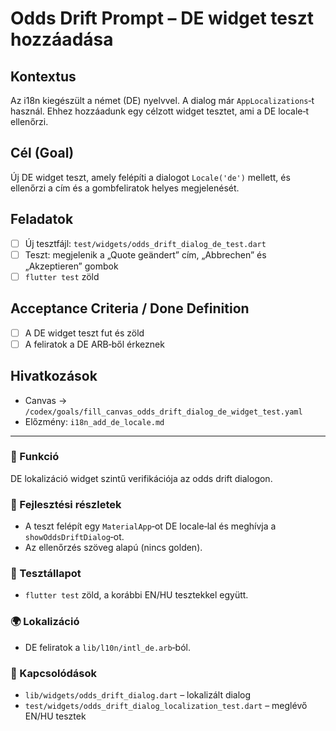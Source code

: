 # Odds Drift Prompt – DE widget teszt hozzáadása

## Kontextus

Az i18n kiegészült a német (DE) nyelvvel. A dialog már `AppLocalizations`‑t használ. Ehhez hozzáadunk egy célzott widget tesztet, ami a DE locale‑t ellenőrzi.

## Cél (Goal)

Új DE widget teszt, amely felépíti a dialogot `Locale('de')` mellett, és ellenőrzi a cím és a gombfeliratok helyes megjelenését.

## Feladatok

* [ ] Új tesztfájl: `test/widgets/odds_drift_dialog_de_test.dart`
* [ ] Teszt: megjelenik a „Quote geändert” cím, „Abbrechen” és „Akzeptieren” gombok
* [ ] `flutter test` zöld

## Acceptance Criteria / Done Definition

* [ ] A DE widget teszt fut és zöld
* [ ] A feliratok a DE ARB‑ből érkeznek

## Hivatkozások

* Canvas → `/codex/goals/fill_canvas_odds_drift_dialog_de_widget_test.yaml`
* Előzmény: `i18n_add_de_locale.md`

---

### 🎯 Funkció

DE lokalizáció widget szintű verifikációja az odds drift dialogon.

### 🧠 Fejlesztési részletek

* A teszt felépít egy `MaterialApp`‑ot DE locale‑lal és meghívja a `showOddsDriftDialog`‑ot.
* Az ellenőrzés szöveg alapú (nincs golden).

### 🧪 Tesztállapot

* `flutter test` zöld, a korábbi EN/HU tesztekkel együtt.

### 🌍 Lokalizáció

* DE feliratok a `lib/l10n/intl_de.arb`‑ból.

### 📎 Kapcsolódások

* `lib/widgets/odds_drift_dialog.dart` – lokalizált dialog
* `test/widgets/odds_drift_dialog_localization_test.dart` – meglévő EN/HU tesztek
